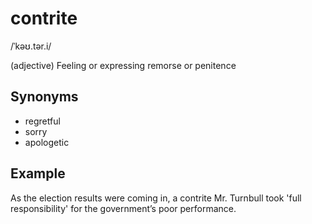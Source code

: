 # contrite

/ˈkəʊ.tər.i/

(adjective) Feeling or expressing remorse or penitence

## Synonyms

+ regretful
+ sorry
+ apologetic

## Example

As the election results were coming in, a contrite Mr. Turnbull took 'full responsibility' for the government’s poor performance.

